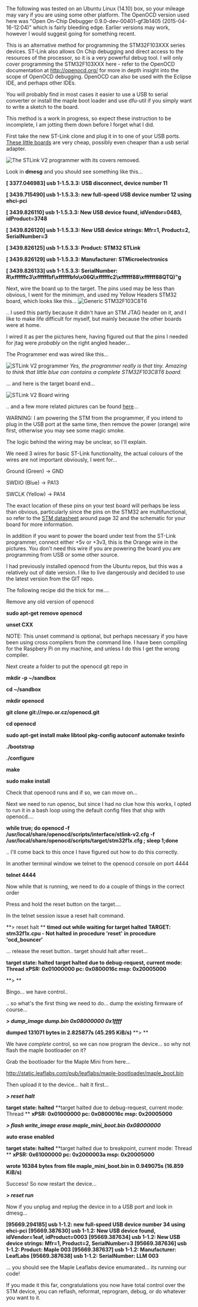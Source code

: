 The following was tested on an Ubuntu Linux (14.10) box, so your mileage may vary if you are using some other platform. The OpenOCD version used here was "Open On-Chip Debugger 0.9.0-dev-00401-gf3b1405 (2015-04-16-12:04)" which is fairly bleeding edge. Earlier versions may work, however I would suggest going for something recent.
 
This is an alternative method for programming the STM32F103XXX series devices. ST-Link also allows On Chip debugging and direct access to the resources of the processor, so it is a very powerful debug tool. I will only cover programming the STM32F103XXX here - refer to the OpenOCD documentation at http://openocd.org/ for more in depth insight into the scope of OpenOCD debugging. OpenOCD can also be used with the Eclipse IDE, and perhaps other IDEs. 

You will probably find in most cases it easier to use a USB to serial converter or install the maple boot loader and use dfu-util if you simply want to write a sketch to the board. 

This method is a work in progress, so expect these instruction to be incomplete, I am jotting them down before I forget what I did. 

First take the new ST-Link clone and plug it in to one of your USB ports. [These little boards](http://www.ebay.com/itm/ST-Link-V2-Shell-STM8-STM32-Emulator-Download-Programmer-Debugger-Random-Color-/371295635365?pt=LH_DefaultDomain_2&hash=item5672f1c7a5) are very cheap, possibly even cheaper than a usb serial adapter. 

![The STLink V2 programmer with its covers removed.](https://lh6.googleusercontent.com/-9PyZ0CJAEQ8/VS-0qTdKiSI/AAAAAAAACCA/0JycppEupY8/w953-h715-no/IMG_0168.JPG)


Look in **dmesg** and you should see something like this...

**[ 3377.046983] usb 1-1.5.3.3: USB disconnect, device number 11**

**[ 3439.715490] usb 1-1.5.3.3: new full-speed USB device number 12 using ehci-pci**

**[ 3439.826110] usb 1-1.5.3.3: New USB device found, idVendor=0483, idProduct=3748**

**[ 3439.826120] usb 1-1.5.3.3: New USB device strings: Mfr=1, Product=2, SerialNumber=3**

**[ 3439.826125] usb 1-1.5.3.3: Product: STM32 STLink**

**[ 3439.826129] usb 1-1.5.3.3: Manufacturer: STMicroelectronics**

**[ 3439.826133] usb 1-1.5.3.3: SerialNumber: R\xffffffc3\xffffffbf\xffffffbfo\x06Q\xffffffc2\xffffff88\xffffff88QTQ)"g**

Next, wire the board up to the target. The pins used may be less than obvious, I went for the minimum, and used my Yellow Headers STM32 board, which looks like this...
![Generic STM32F103C8T6](https://lh3.googleusercontent.com/-ohiI0rIgvgY/VODXkdmweZI/AAAAAAAAB8k/B3Ncrwwzgyk/w777-h583-no/RIMG0602.JPG)

.. I used this partly because it didn't have an STM JTAG header on it, and I like to make life difficult for myself, but mainly because the other boards were at home. 

I wired it as per the pictures here, having figured out that the pins I needed for jtag were *probably* on the right angled header... 

The Programmer end was wired like this...

![STLink V2 programmer](https://lh4.googleusercontent.com/-C7DNBrlaMTM/VS-2Fj8yVoI/AAAAAAAACCk/Opx0x4sQe5I/w1193-h895-no/IMG_0169.JPG)
_Yes, the programmer really is that tiny. Amazing to think that little blue can contains a complete STM32F103C8T6 board._

... and here is the target board end...

![STLink V2 Board wiring](https://lh4.googleusercontent.com/-NdBz7TJesHk/VS-0rFF-73I/AAAAAAAACCQ/yQzSBV6m3_M/w1193-h895-no/IMG_0170.JPG)

.. and a few more related pictures can be found [here](https://plus.google.com/u/0/photos/+AndrewHull-penguin-droppings/albums/6115348934192197553/6138323441149647122?pid=6138323441149647122&oid=111082960064282217370)...

WARNING: I am powering the STM from the programmer, if you intend to plug in the USB port at the same time, then remove the power (orange) wire first, otherwise you may see some magic smoke.

The logic behind the wiring may be unclear, so I'll explain.
 
We need 3 wires for basic ST-Link functionality, the actual colours of the wires are not important obviously, I went for...   

Ground (Green) -> GND

SWDIO (Blue)   -> PA13

SWCLK (Yellow) -> PA14 

The exact location of these pins on your test board will perhaps be less than obvious, particularly since the pins on the STM32 are multifunctional, so refer to the [STM datasheet](http://www.st.com/web/en/resource/technical/document/datasheet/CD00161566.pdf) around page 32 and the schematic for your board for more information. 

In addition if you want to power the board under test from the ST-Link programmer, connect either +5v or +3v3, this is the Orange wire in the pictures. 
You don't need this wire if you are powering the board you are programming from USB or some other source.  

I had previously installed openocd from the Ubuntu repos, but this was a relatively out of date version. I like to live dangerously and decided to use the latest version from the GIT repo.

The following recipe did the trick for me....

Remove any old version of openocd

**sudo apt-get remove openocd**

**unset CXX** 

NOTE: This unset command is optional, but perhaps necessary if you have been using cross compilers from the command line. I have been compiling for the Raspbery Pi on my machine, and unless I do this I get the wrong compiler.

Next create a folder to put the openocd git repo in

**mkdir -p ~/sandbox**

**cd ~/sandbox**

**mkdir openocd**

**git clone git://repo.or.cz/openocd.git**

**cd openocd**

**sudo apt-get install make libtool pkg-config autoconf automake texinfo**

**./bootstrap**

**./configure**

**make**

**sudo make install**

Check that openocd runs and if so, we can move on...

Next we need to run openoc, but since I had no clue how this works, I opted to run it in a bash loop using the default config files that ship with openocd....

**while true; do openocd  -f /usr/local/share/openocd/scripts/interface/stlink-v2.cfg -f /usr/local/share/openocd/scripts/target/stm32f1x.cfg ; sleep 1;done**

.. I'll come back to this once I have figured out how to do this correctly.

In another terminal window we telnet to the openocd console on port 4444

**telnet 4444**

Now while that is running, we need to do a couple of things in the correct order

Press and hold the reset button on the target....

In the telnet session issue a reset halt command.

**> reset halt **
**timed out while waiting for target halted**
**TARGET: stm32f1x.cpu - Not halted**
**in procedure 'reset'**
**in procedure 'ocd_bouncer'**

... release the reset button.. target should halt after reset...

**target state: halted**
**target halted due to debug-request, current mode: Thread**
**xPSR: 0x01000000 pc: 0x0800016c msp: 0x20005000**

**> **

Bingo... we have control.. 

.. so what's the first thing we need to do... dump the existing firmware of course...

_**> dump_image dump.bin 0x08000000 0x1ffff**_

**dumped 131071 bytes in 2.825877s (45.295 KiB/s)**
**> **

We have *complete* control, so we can now program the device... so why not flash the maple bootloader on it?

Grab the bootloader for the Maple Mini from here... 

http://static.leaflabs.com/pub/leaflabs/maple-bootloader/maple_boot.bin

Then upload it to the device... halt it first... 

_**> reset halt**_

**target state: halted**
**target halted due to debug-request, current mode: Thread **
**xPSR: 0x01000000 pc: 0x0800016c msp: 0x20005000**

_**> flash write_image erase maple_mini_boot.bin  0x08000000**_

**auto erase enabled**

**target state: halted**
**target halted due to breakpoint, current mode: Thread **
**xPSR: 0x61000000 pc: 0x2000003a msp: 0x20005000**

**wrote 16384 bytes from file maple_mini_boot.bin in 0.949075s (16.859 KiB/s)**

Success! So now restart the device...

_**> reset run**_
 
Now if you unplug and replug the device in to a USB port and look in dmesg...

**[95669.294185] usb 1-1.2: new full-speed USB device number 34 using ehci-pci**
**[95669.387630] usb 1-1.2: New USB device found, idVendor=1eaf, idProduct=0003**
**[95669.387634] usb 1-1.2: New USB device strings: Mfr=1, Product=2, SerialNumber=3**
**[95669.387636] usb 1-1.2: Product: Maple 003**
**[95669.387637] usb 1-1.2: Manufacturer: LeafLabs**
**[95669.387638] usb 1-1.2: SerialNumber: LLM 003**
 
... you should see the Maple Leaflabs device enumarated... its running our code! 

If you made it this far, congratulations you now have total control over the STM device, you can reflash, reformat, reprogram, debug, or do whatever you want to it. 
